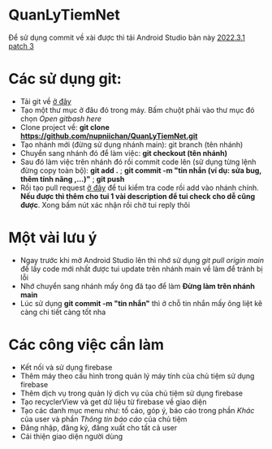 # QuanLyTiemNet
Để sử dụng commit về xài được thì tải Android Studio bản này [2022.3.1 patch 3](https://redirector.gvt1.com/edgedl/android/studio/install/2022.3.1.21/android-studio-2022.3.1.21-windows.exe)

# Các sử dụng git:
- Tải git về [ở đây](https://github.com/git-for-windows/git/releases/download/v2.45.1.windows.1/Git-2.45.1-64-bit.exe)
- Tạo một thư mục ở đâu đó trong máy. Bấm chuột phải vào thư mục đó chọn *Open gitbash here*
- Clone project về: **git clone https://github.com/nupniichan/QuanLyTiemNet.git**
- Tạo nhánh mới (đừng sử dụng nhánh main): git branch (tên nhánh)
- Chuyển sang nhánh đó để làm việc: **git checkout (tên nhánh)**
- Sau đó làm việc trên nhánh đó rồi commit code lên (sử dụng từng lệnh đừng copy toàn bộ): **git add .** ; **git commit -m "tin nhắn (ví dụ: sửa bug, thêm tính năng ,...)"** ; **git push**
- Rồi tạo pull request [ở đây](https://github.com/nupniichan/QuanLyTiemNet/pulls) để tui kiểm tra code rồi add vào nhánh chính. **Nếu được thì thêm cho tui 1 vài description để tui check cho dễ cũng được**. Xong bấm nút xác nhận rồi chờ tui reply thôi

# Một vài lưu ý
- Ngay trước khi mở Android Studio lên thì nhớ sử dụng *git pull origin main* để lấy code mới nhất được tui update trên nhánh main về làm để tránh bị lỗi
- Nhớ chuyển sang nhánh mấy ông đã tạo để làm **Đừng làm trên nhánh main**
- Lúc sử dụng **git commit -m "tin nhắn"** thì ở chỗ tin nhắn mấy ông liệt kê càng chi tiết càng tốt nha

# Các công việc cần làm
- Kết nối và sử dụng firebase
- Thêm máy theo cấu hình trong quản lý máy tính của chủ tiệm sử dụng firebase
- Thêm dịch vụ trong quản lý dịch vụ của chủ tiệm sử dụng firebase
- Tạo recyclerView và get dữ liệu từ firebase về giao diện
- Tạo các danh mục menu như: tố cáo, góp ý, báo cáo trong phần *Khác* của user và phần *Thông tin báo cáo* của chủ tiệm
- Đăng nhập, đăng ký, đăng xuất cho tất cả user
- Cải thiện giao diện người dùng
